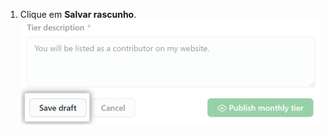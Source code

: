 1. Clique em **Salvar rascunho**. ![Botão Salvar rascunho](/assets/images/help/sponsors/save-tier-draft.png)
